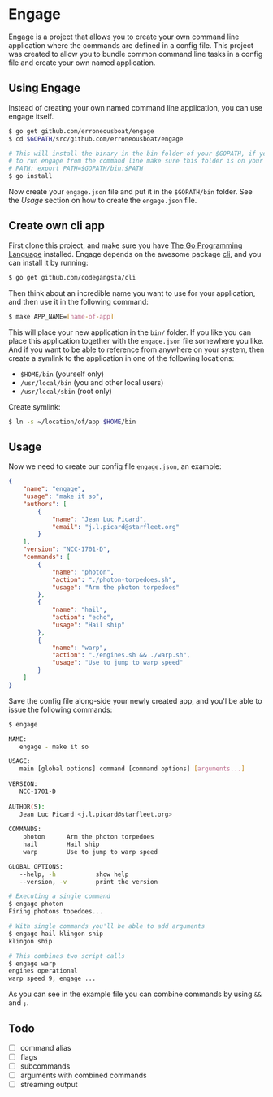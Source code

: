 Engage
======

Engage is a project that allows you to create your own command line
application where the commands are defined in a config file. This project was
created to allow you to bundle common command line tasks in a config file and
create your own named application.

Using Engage
------------

Instead of creating your own named command line application, you can use engage
itself.

```bash
$ go get github.com/erroneousboat/engage
$ cd $GOPATH/src/github.com/erroneousboat/engage

# This will install the binary in the bin folder of your $GOPATH, if you want
# to run engage from the command line make sure this folder is on your system
# PATH: export PATH=$GOPATH/bin:$PATH
$ go install
```

Now create your `engage.json` file and put it in the `$GOPATH/bin` folder.
See the *Usage* section on how to create the `engage.json` file.

Create own cli app
------------------

First clone this project, and make sure you have
[The Go Programming Language](https://golang.org/dl/) installed. Engage depends
on the awesome package [cli](https://github.com/codegangsta/cli), and you can
install it by running:

```bash
$ go get github.com/codegangsta/cli
```

Then think about an incredible name you want to use for your application,
and then use it in the following command:

```bash
$ make APP_NAME=[name-of-app]
```

This will place your new application in the `bin/` folder. If you like you can
place this application together with the `engage.json` file somewhere you like.
And if you want to be able to reference from anywhere on your system, then
create a symlink to the application in one of the following locations:

* `$HOME/bin`           (yourself only)
* `/usr/local/bin`      (you and other local users)
* `/usr/local/sbin`     (root only)

Create symlink:

```bash
$ ln -s ~/location/of/app $HOME/bin
```

Usage
-----

Now we need to create our config file `engage.json`, an example:

```json
{
    "name": "engage",
    "usage": "make it so",
    "authors": [
        {
            "name": "Jean Luc Picard",
            "email": "j.l.picard@starfleet.org"
        }
    ],
    "version": "NCC-1701-D",
    "commands": [
        {
            "name": "photon",
            "action": "./photon-torpedoes.sh",
            "usage": "Arm the photon torpedoes"
        },
        {
            "name": "hail",
            "action": "echo",
            "usage": "Hail ship"
        },
        {
            "name": "warp",
            "action": "./engines.sh && ./warp.sh",
            "usage": "Use to jump to warp speed"
        }
    ]
}
```

Save the config file along-side your newly created app, and you'l be able to
issue the following commands:

```bash
$ engage

NAME:
   engage - make it so

USAGE:
   main [global options] command [command options] [arguments...]
   
VERSION:
   NCC-1701-D
   
AUTHOR(S):
   Jean Luc Picard <j.l.picard@starfleet.org> 
   
COMMANDS:
    photon      Arm the photon torpedoes
    hail        Hail ship
    warp        Use to jump to warp speed

GLOBAL OPTIONS:
   --help, -h           show help
   --version, -v        print the version

# Executing a single command
$ engage photon
Firing photons topedoes...

# With single commands you'll be able to add arguments
$ engage hail klingon ship
klingon ship

# This combines two script calls
$ engage warp
engines operational
warp speed 9, engage ...
```

As you can see in the example file you can combine commands by using
`&&` and `;`.

Todo
----

- [ ] command alias
- [ ] flags
- [ ] subcommands
- [ ] arguments with combined commands
- [ ] streaming output
